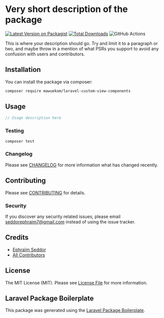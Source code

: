 # Very short description of the package

[![Latest Version on Packagist](https://img.shields.io/packagist/v/mawuekom/laravel-custom-view-components.svg?style=flat-square)](https://packagist.org/packages/mawuekom/laravel-custom-view-components)
[![Total Downloads](https://img.shields.io/packagist/dt/mawuekom/laravel-custom-view-components.svg?style=flat-square)](https://packagist.org/packages/mawuekom/laravel-custom-view-components)
![GitHub Actions](https://github.com/mawuekom/laravel-custom-view-components/actions/workflows/main.yml/badge.svg)

This is where your description should go. Try and limit it to a paragraph or two, and maybe throw in a mention of what PSRs you support to avoid any confusion with users and contributors.

## Installation

You can install the package via composer:

```bash
composer require mawuekom/laravel-custom-view-components
```

## Usage

```php
// Usage description here
```

### Testing

```bash
composer test
```

### Changelog

Please see [CHANGELOG](CHANGELOG.md) for more information what has changed recently.

## Contributing

Please see [CONTRIBUTING](CONTRIBUTING.md) for details.

### Security

If you discover any security related issues, please email seddorephraim7@gmail.com instead of using the issue tracker.

## Credits

-   [Ephraïm Seddor](https://github.com/mawuekom)
-   [All Contributors](../../contributors)

## License

The MIT License (MIT). Please see [License File](LICENSE.md) for more information.

## Laravel Package Boilerplate

This package was generated using the [Laravel Package Boilerplate](https://laravelpackageboilerplate.com).
